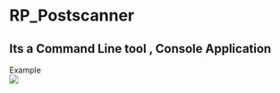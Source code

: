 <h1>RP_Postscanner</h1>
<h2>Its a Command Line tool , Console Application</h2>
Example<br>
<img src="https://github.com/RajendraPandit1/RP_Portscanner/assets/75786029/8df73a6b-5360-4312-b8c0-d8d9cc75463d" >
